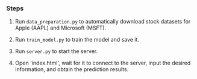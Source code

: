 ### Steps  

1. Run `data_preparation.py` to automatically download stock datasets for Apple (AAPL) and Microsoft (MSFT).  

2. Run `train_model.py` to train the model and save it.  

3. Run `server.py` to start the server.  

4. Open 'index.html', wait for it to connect to the server, input the desired information, and obtain the prediction results.
